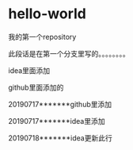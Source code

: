 # hello-world
我的第一个repository

此段话是在第一个分支里写的。。。。。。。。

idea里面添加 

github里面添加的


20190717*******github里添加


20190717*******idea里添加

20190718*******idea更新此行
